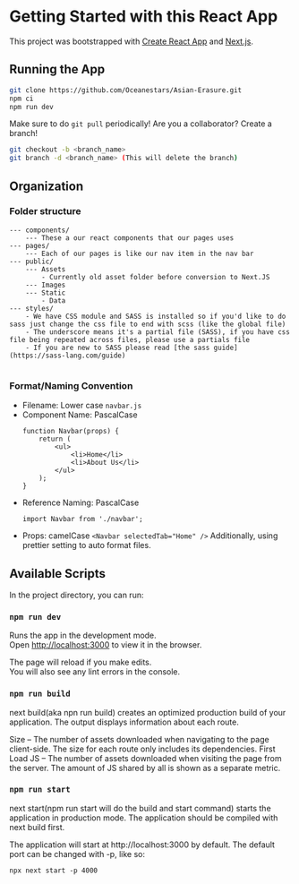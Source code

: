 # Getting Started with this React App

This project was bootstrapped with [Create React App](https://github.com/facebook/create-react-app) and [Next.js](https://nextjs.org/).

## Running the App

```bash
git clone https://github.com/Oceanestars/Asian-Erasure.git
npm ci
npm run dev
```

Make sure to do `git pull` periodically!
Are you a collaborator? Create a branch!

```bash
git checkout -b <branch_name>
git branch -d <branch_name> (This will delete the branch)

```

## Organization

### Folder structure

```
--- components/
    --- These a our react components that our pages uses
--- pages/
    --- Each of our pages is like our nav item in the nav bar
--- public/
    --- Assets
        - Currently old asset folder before conversion to Next.JS
    --- Images
    --- Static
        - Data
--- styles/
    - We have CSS module and SASS is installed so if you'd like to do sass just change the css file to end with scss (like the global file)
    - The underscore means it's a partial file (SASS), if you have css file being repeated across files, please use a partials file
    - If you are new to SASS please read [the sass guide](https://sass-lang.com/guide)


```

### Format/Naming Convention

- Filename: Lower case
  `navbar.js`
- Component Name: PascalCase
  ```
  function Navbar(props) {
      return (
          <ul>
              <li>Home</li>
              <li>About Us</li>
          </ul>
      );
  }
  ```
- Reference Naming: PascalCase
  ```
  import Navbar from './navbar';
  ```
- Props: camelCase
  `<Navbar selectedTab="Home" />`
  Additionally, using prettier setting to auto format files.

## Available Scripts

In the project directory, you can run:

### `npm run dev`

Runs the app in the development mode.\
Open [http://localhost:3000](http://localhost:3000) to view it in the browser.

The page will reload if you make edits.\
You will also see any lint errors in the console.

### `npm run build`

next build(aka npn run build) creates an optimized production build of your application. The output displays information about each route.

Size – The number of assets downloaded when navigating to the page client-side. The size for each route only includes its dependencies.
First Load JS – The number of assets downloaded when visiting the page from the server. The amount of JS shared by all is shown as a separate metric.

### `npm run start`

next start(npm run start will do the build and start command) starts the application in production mode. The application should be compiled with next build first.

The application will start at http://localhost:3000 by default. The default port can be changed with -p, like so:

`npx next start -p 4000`
